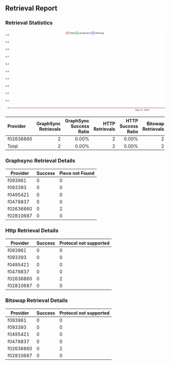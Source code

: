 ## Retrieval Report
### Retrieval Statistics
<img src="https://raw.githubusercontent.com/data-preservation-programs/filplus-checker-assets/main/filecoin-project/filecoin-plus-large-datasets/issues/2165/1695433108661.png"/>

| Provider  | GraphSync Retrievals | GraphSync Success Ratio | HTTP Retrievals | HTTP Success Ratio | Bitswap Retrievals | Bitswap Success Ratio |
| :-------- | -------------------: | ----------------------: | --------------: | -----------------: | -----------------: | --------------------: |
| f02636860 |                    2 |                   0.00% |               2 |              0.00% |                  2 |                 0.00% |
| Total     |                    2 |                   0.00% |               2 |              0.00% |                  2 |                 0.00% |

### Graphsync Retrieval Details
| Provider  | Success | Piece not Found |
| --------- | ------- | --------------- |
| f093961   | 0       | 0               |
| f093393   | 0       | 0               |
| f0495421  | 0       | 0               |
| f0478837  | 0       | 0               |
| f02636860 | 0       | 2               |
| f02810687 | 0       | 0               |

### Http Retrieval Details
| Provider  | Success | Protocol not supported |
| --------- | ------- | ---------------------- |
| f093961   | 0       | 0                      |
| f093393   | 0       | 0                      |
| f0495421  | 0       | 0                      |
| f0478837  | 0       | 0                      |
| f02636860 | 0       | 2                      |
| f02810687 | 0       | 0                      |

### Bitswap Retrieval Details
| Provider  | Success | Protocol not supported |
| --------- | ------- | ---------------------- |
| f093961   | 0       | 0                      |
| f093393   | 0       | 0                      |
| f0495421  | 0       | 0                      |
| f0478837  | 0       | 0                      |
| f02636860 | 0       | 2                      |
| f02810687 | 0       | 0                      |
